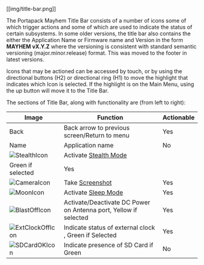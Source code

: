 [[img/title-bar.png]]

The Portapack Mayhem Title Bar consists of a number of icons some of which trigger actions and some of which are used to indicate the status of certain subsystems. In some older versions, the title bar also contains the either the Application Name or Firmware name and Version in the form **MAYHEM vX.Y.Z** where the versioning is consistent with standard semantic versioning (major.minor.release) format. This was moved to the footer in latest versions.

Icons that may be actioned can be accessed by touch, or by using the directional buttons (H2) or directional ring (H1) to move the highlight that indicates which Icon is selected. If the highlight is on the Main Menu, using the *up* button will move it to the Title Bar.

The sections of Title Bar, along with functionality are (from left to right):

|Image|Function|Actionable|
|-----|--------|----------|
|Back |Back arrow to previous screen/Return to menu| Yes |
|Name|Application name| No |
|![StealthIcon](https://github.com/eried/portapack-mayhem/blob/master/firmware/graphics/icon_stealth.png)    |Activate [Stealth Mode](stealth-mode) 
 Green if selected| Yes|
|![CameraIcon](https://github.com/eried/portapack-mayhem/blob/master/firmware/graphics/icon_camera.png)    |Take [Screenshot](screenshots)  | Yes|
|![MoonIcon](https://github.com/eried/portapack-mayhem/blob/master/firmware/graphics/icon_sleep.png)|Activate [Sleep Mode](sleep-mode)| Yes|
|![BlastOffIcon](https://github.com/eried/portapack-mayhem/blob/master/firmware/graphics/icon_biast_off.png)|Activate/Deactivate DC Power on Antenna port, Yellow if selected| Yes |
|![ExtClockOffIcon](https://github.com/eried/portapack-mayhem/blob/master/firmware/graphics/icon_clk_ext.png)|Indicate status of external clock , Green if Selected | Yes |
|![SDCardOKIcon](https://github.com/eried/portapack-mayhem/blob/master/firmware/graphics/sd_card_ok.png)|Indicate presence of SD Card if Green|No|


    


